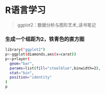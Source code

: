 # R语言学习

> ggplot2：数据分析与图形艺术_读书笔记

### 生成一个组距为2，铁青色的直方图 


``` bash
library("ggplot2")
p<-ggplot(diamonds,aes(x=carat))
p<-p+layer(
  geom="bar",
  params=list(fill="steelblue",binwidth=2),
  stat="bin",
  position="identity"
)
p

```



